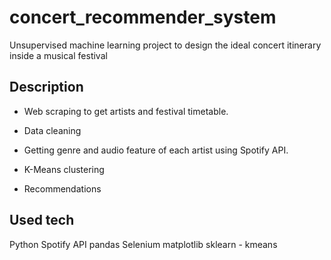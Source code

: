 # concert_recommender_system
Unsupervised machine learning project to design the ideal concert itinerary inside a musical festival


Description
--------
- Web scraping to get artists and festival timetable.

- Data cleaning

- Getting genre and audio feature of each artist using Spotify API.

- K-Means clustering

- Recommendations 


Used tech
--------
Python
Spotify API
pandas
Selenium
matplotlib
sklearn - kmeans

